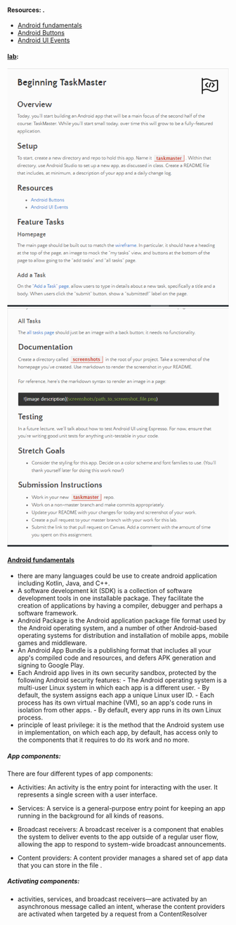 #### Resources: .
- [Android fundamentals](https://developer.android.com/guide/components/fundamentals)
- [Android Buttons](https://developer.android.com/guide/topics/ui/controls/button.html)
- [Android UI Events](https://developer.android.com/guide/topics/ui/ui-events.html)

#### [lab](https://github.com/Ahmad-A2020/taskmaster):
![lab26](/Code-401/ScreenShot/lab26-1.PNG)
![lab26](/Code-401/ScreenShot/lab26-2.PNG)

#### [Android fundamentals](https://developer.android.com/guide/components/fundamentals)
- there are many languages could be use to create android application including Kotlin, Java, and C++. 
- A software development kit (SDK) is a collection of software development tools in one installable package. They facilitate the creation of applications by having a compiler, debugger and perhaps a software framework.
- Android Package is the Android application package file format used by the Android operating system, and a number of other Android-based operating systems for distribution and installation of mobile apps, mobile games and middleware.
- An Android App Bundle is a publishing format that includes all your app's compiled code and resources, and defers APK generation and signing to Google Play.
- Each Android app lives in its own security sandbox, protected by the following Android security features:
            - The Android operating system is a multi-user Linux system in which each app is a different user.
            - By default, the system assigns each app a unique Linux user ID.
            - Each process has its own virtual machine (VM), so an app's code runs in isolation from other apps.
            - By default, every app runs in its own Linux process.
 -  principle of least privilege: it is the method that the Android system use in implementation, on which each app, by default, has access only to the components that it requires to do its work and no more. 
##### App components: 
There are four different types of app components:
- Activities: An activity is the entry point for interacting with the user. It represents a single screen with a user interface.
- Services: A service is a general-purpose entry point for keeping an app running in the background for all kinds of reasons.
- Broadcast receivers: A broadcast receiver is a component that enables the system to deliver events to the app outside of a regular user flow, allowing the app to respond to system-wide broadcast announcements.
  
- Content providers: A content provider manages a shared set of app data that you can store in the file .

##### Activating components:
- activities, services, and broadcast receivers—are activated by an asynchronous message called an intent, wherase the content providers are activated when targeted by a request from a ContentResolver
